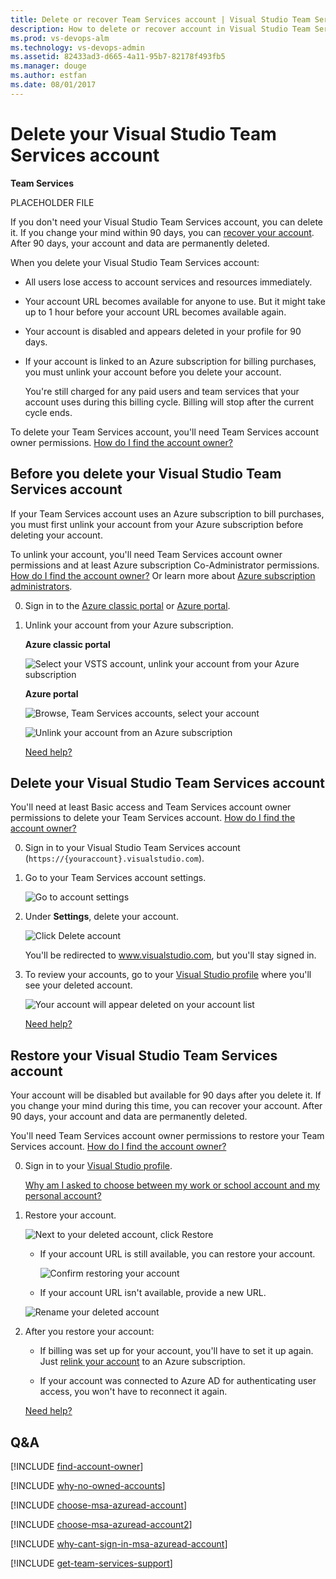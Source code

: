 ```yaml
---
title: Delete or recover Team Services account | Visual Studio Team Services
description: How to delete or recover account in Visual Studio Team Services (VSTS, Visual Studio Online, VSO)
ms.prod: vs-devops-alm
ms.technology: vs-devops-admin
ms.assetid: 82433ad3-d665-4a11-95b7-82178f493fb5
ms.manager: douge
ms.author: estfan
ms.date: 08/01/2017
---
```


#   Delete your Visual Studio Team Services account

**Team Services**

PLACEHOLDER FILE




If you don't need your Visual Studio 
Team Services account, you can delete it. 
If you change your mind within 90 days, 
you can [recover your account](#undelete). 
After 90 days, your account 
and data are permanently deleted.

When you delete your Visual Studio Team Services account:

*   All users lose access to account services and resources immediately.

*   Your account URL becomes available for anyone to use. 
But it might take up to 1 hour before your account URL becomes available again. 

*   Your account is disabled and appears deleted in your profile for 90 days.

*   If your account is linked to an Azure subscription for billing purchases, 
you must unlink your account before you delete your account. 

	You're still charged for any paid users and
	team services that your account uses during this billing cycle. 
	Billing will stop after the current cycle ends.

To delete your Team Services account, 
you'll need Team Services account owner permissions. 
[How do I find the account owner?](#find-owner)

##  Before you delete your Visual Studio Team Services account

If your Team Services account uses an Azure subscription to bill purchases, 
you must first unlink your account from your Azure subscription before deleting your account. 

To unlink your account, 
you'll need Team Services account owner permissions 
and at least Azure subscription Co-Administrator permissions. 
[How do I find the account owner?](#find-owner) Or learn more about 
[Azure subscription administrators](https://azure.microsoft.com/en-us/documentation/articles/billing-add-change-azure-subscription-administrator/).

0.  Sign in to the [Azure classic portal](https://manage.windowsazure.com/) 
or [Azure portal](https://portal.azure.com). 

0.  Unlink your account from your Azure subscription.

	**Azure classic portal**

	![Select your VSTS account, unlink your account from your Azure subscription](./_img/delete-account/AzureUnlinkVSOAccount.png)

	**Azure portal**

	![Browse, Team Services accounts, select your account](./_img/_shared/AP_VSO_SelectLinkedAccount.png)

	![Unlink your account from an Azure subscription](./_img/delete-account/APP_UnlinkVSOAccount2.png)

	[Need help?](#get-support)

##  Delete your Visual Studio Team Services account

You'll need at least Basic access and Team Services account owner 
permissions to delete your Team Services account. 
[How do I find the account owner?](#find-owner)

0.  Sign in to your Visual Studio Team Services account (```https://{youraccount}.visualstudio.com```).

0.  Go to your Team Services account settings.

	![Go to account settings](../../_shared/_img/account-settings-new-ui.png)

0.  Under **Settings**, delete your account.

	![Click Delete account](_img/delete-account/VSODeleteAccount.png)

	You'll be redirected to www.visualstudio.com, but you'll stay signed in. 

0.	To review your accounts, go to your 
[Visual Studio profile](https://app.vsaex.visualstudio.com/profile/view) 
where you'll see your deleted account. 
    
	![Your account will appear deleted on your account list](_img/delete-account/deleted-account.png)

	[Need help?](#get-support)

<a name="undelete"></a>
##  Restore your Visual Studio Team Services account

Your account will be disabled but available for 90 days after you delete it. 
If you change your mind during this time, you can recover your account. 
After 90 days, your account and data are permanently deleted.

You'll need Team Services account owner 
permissions to restore your Team Services account. 
[How do I find the account owner?](#find-owner)

0.	Sign in to your [Visual Studio profile](https://app.vsaex.visualstudio.com/profile/view).

	[Why am I asked to choose between my work or school account and my personal account?](#ChooseOrgAcctMSAcct)

0.  Restore your account.

	![Next to your deleted account, click Restore](_img/delete-account/restore-account.png)

	*	If your account URL is still available, you can restore your account.

		![Confirm restoring your account](_img/delete-account/restore-confirm.png)

	*	If your account URL isn't available, provide a new URL.

       ![Rename your deleted account](_img/delete-account/rename-deleted-account.png)

0.  After you restore your account:

	*	If billing was set up for your account, you'll have to set it up again. Just 
[relink your account](set-up-billing-for-your-account-vs.md) to an Azure subscription.

	*   If your account was connected to Azure AD for authenticating user access, you won't have to reconnect it again.

	[Need help?](#get-support)

##  Q&A

<!-- BEGINSECTION class="md-qanda" -->

<a name="find-owner"></a>

[!INCLUDE [find-account-owner](../../_shared/qa-find-account-owner.md)]

[!INCLUDE [why-no-owned-accounts](../../_shared/qa-why-no-owned-accounts.md)]

<a name="ChooseOrgAcctMSAcct"></a>

[!INCLUDE [choose-msa-azuread-account](../../_shared/qa-choose-msa-azuread-account.md)]

[!INCLUDE [choose-msa-azuread-account2](../../_shared/qa-choose-msa-azuread-account2.md)]

[!INCLUDE [why-cant-sign-in-msa-azuread-account](../../_shared/qa-why-cant-sign-in-msa-azuread-account.md)]

<a name="get-support"></a>

[!INCLUDE [get-team-services-support](../../_shared/qa-get-team-services-support.md)]

<!-- ENDSECTION --> 
